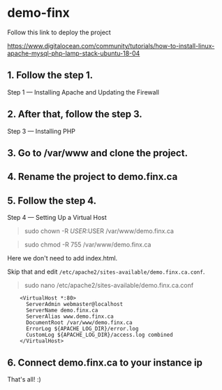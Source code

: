 # demo-finx

Follow this link to deploy the project

https://www.digitalocean.com/community/tutorials/how-to-install-linux-apache-mysql-php-lamp-stack-ubuntu-18-04

## 1. Follow the step 1.

Step 1 — Installing Apache and Updating the Firewall

## 2. After that, follow the step 3.

Step 3 — Installing PHP

## 3. Go to /var/www and clone the project.

## 4. Rename the project to demo.finx.ca

## 5. Follow the step 4.

Step 4 — Setting Up a Virtual Host

> sudo chown -R $USER:$USER /var/www/demo.finx.ca

> sudo chmod -R 755 /var/www/demo.finx.ca

Here we don't need to add index.html.

Skip that and edit `/etc/apache2/sites-available/demo.finx.ca.conf`.

> sudo nano /etc/apache2/sites-available/demo.finx.ca.conf

        <VirtualHost *:80>
          ServerAdmin webmaster@localhost
          ServerName demo.finx.ca
          ServerAlias www.demo.finx.ca
          DocumentRoot /var/www/demo.finx.ca
          ErrorLog ${APACHE_LOG_DIR}/error.log
          CustomLog ${APACHE_LOG_DIR}/access.log combined
        </VirtualHost>

## 6. Connect demo.finx.ca to your instance ip

That's all! :)
